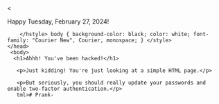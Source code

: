 <!DOCTYPE html> 
<html> 
<head> 
   <title>Scary Prank</title>
    <
       <p>Happy Tuesday, February 27, 2024!</p>
        </body> 
        
        </hstyle> body { background-color: black; color: white; font-family: "Courier New", Courier, monospace; } </style> 
    </head>
     <body>
      <h1>Ahhh! You've been hacked!</h1>
      
       <p>Just kidding! You're just looking at a simple HTML page.</p> 
       
       <p>But seriously, you should really update your passwords and enable two-factor authentication.</p> 
       tml># Prank-
